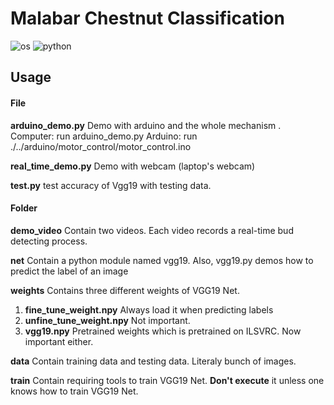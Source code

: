 # Malabar Chestnut Classification
![os](https://img.shields.io/badge/Ubuntu-16.04-orange) ![python](https://img.shields.io/badge/Python-3.6-orange)


## Usage

#### File

**arduino_demo.py**
Demo with arduino and the whole mechanism . 
Computer: run arduino_demo.py 
Arduino: run ./../arduino/motor_control/motor_control.ino 

**real_time_demo.py**
Demo with webcam (laptop's webcam) 

**test.py**
test accuracy of Vgg19 with testing data. 


#### Folder
**demo_video**
Contain two videos. Each video records a real-time bud detecting process.

**net**
Contain a python module named vgg19. Also, vgg19.py demos how to predict the label of an image

**weights**
Contains three different weights of VGG19 Net. 
  1. **fine_tune_weight.npy**
    Always load it when predicting labels
  2. **unfine_tune_weight.npy**
    Not important.
  3. **vgg19.npy**
Pretrained weights which is pretrained on ILSVRC. Now important either.

**data**
Contain training data and testing data. Literaly bunch of images. 

**train**
Contain requiring tools to train VGG19 Net. 
**Don't execute** it unless one knows how to train VGG19 Net. 

